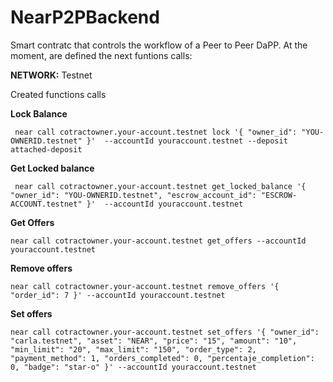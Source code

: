 # NearP2PBackend

Smart contratc that controls the workflow of a Peer to Peer DaPP. At the moment, are defined the next funtions calls:

**NETWORK:** Testnet

Created functions calls

**Lock Balance**

     near call cotractowner.your-account.testnet lock '{ "owner_id": "YOU-OWNERID.testnet" }'  --accountId youraccount.testnet --deposit attached-deposit
 
**Get Locked balance**

     near call cotractowner.your-account.testnet get_locked_balance '{ "owner_id": "YOU-OWNERID.testnet", "escrow_account_id": "ESCROW-ACCOUNT.testnet" }'  --accountId youraccount.testnet
     
**Get Offers**

    near call cotractowner.your-account.testnet get_offers --accountId youraccount.testnet
    
**Remove offers**

    near call cotractowner.your-account.testnet remove_offers '{ "order_id": 7 }' --accountId youraccount.testnet
    
**Set offers**

    near call cotractowner.your-account.testnet set_offers '{ "owner_id": "carla.testnet", "asset": "NEAR", "price": "15", "amount": "10", "min_limit": "20", "max_limit": "150", "order_type": 2, "payment_method": 1, "orders_completed": 0, "percentaje_completion": 0, "badge": "star-o" }' --accountId youraccount.testnet

